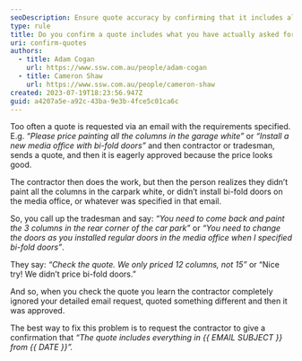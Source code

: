 ```yaml
---
seoDescription: Ensure quote accuracy by confirming that it includes all specified requirements and details.
type: rule
title: Do you confirm a quote includes what you have actually asked for?
uri: confirm-quotes
authors:
  - title: Adam Cogan
    url: https://www.ssw.com.au/people/adam-cogan
  - title: Cameron Shaw
    url: https://www.ssw.com.au/people/cameron-shaw
created: 2023-07-19T18:23:56.947Z
guid: a4207a5e-a92c-43ba-9e3b-4fce5c01ca6c
---
```


Too often a quote is requested via an email with the requirements specified. E.g. _“Please price painting all the columns in the garage white”_ or _“Install a new media office with bi-fold doors”_ and then contractor or tradesman, sends a quote, and then it is eagerly approved because the price looks good.

The contractor then does the work, but then the person realizes they didn’t paint all the columns in the carpark white, or didn’t install bi-fold doors on the media office, or whatever was specified in that email.

<!--endintro-->

So, you call up the tradesman and say: _“You need to come back and paint the 3 columns in the rear corner of the car park”_ or _“You need to change the doors as you installed regular doors in the media office when I specified bi-fold doors”_.

They say: _“Check the quote. We only priced 12 columns, not 15”_ or “Nice try! We didn’t price bi-fold doors.”

And so, when you check the quote you learn the contractor completely ignored your detailed email request, quoted something different and then it was approved.

The best way to fix this problem is to request the contractor to give a confirmation that _“The quote includes everything in {{ EMAIL SUBJECT }} from {{ DATE }}”._
